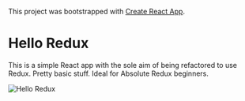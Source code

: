 This project was bootstrapped with [Create React App](https://github.com/facebookincubator/create-react-app).

# Hello Redux

This is a simple React app with the sole aim of being refactored to use Redux. Pretty basic stuff. Ideal for Absolute Redux beginners.

![Hello Redux](https://i.imgur.com/S3Oarek.png)
